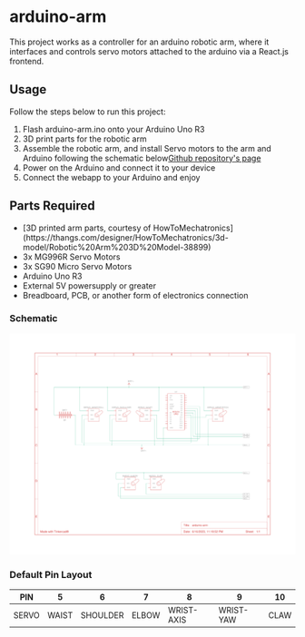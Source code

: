 # arduino-arm
This project works as a controller for an arduino robotic arm, where it interfaces and controls servo motors attached to the arduino via a React.js frontend.  

## Usage  
Follow the steps below to run this project:
<ol>
  <li>Flash arduino-arm.ino onto your Arduino Uno R3</li>
  <li>3D print parts for the robotic arm</li>
  <li>Assemble the robotic arm, and install Servo motors to the arm and Arduino following the schematic below<a href="https://vincetrain.github.io/arduino-arm/">Github repository's page</a></li>
  <li>Power on the Arduino and connect it to your device</li>
  <li>Connect the webapp to your Arduino and enjoy</li>
</ol>

## Parts Required
<ul>
  <li>[3D printed arm parts, courtesy of HowToMechatronics](https://thangs.com/designer/HowToMechatronics/3d-model/Robotic%20Arm%203D%20Model-38899)</li>
  <li>3x MG996R Servo Motors</li>
  <li>3x SG90 Micro Servo Motors</li>
  <li>Arduino Uno R3</li>
  <li>External 5V powersupply or greater</li>
  <li>Breadboard, PCB, or another form of electronics connection</li>
</ul>

### Schematic
![Picture of schematic](https://raw.githubusercontent.com/vincetrain/arduino-arm/main/schematic.png)

### Default Pin Layout  
| PIN   | 5     | 6        | 7     | 8          | 9         | 10   |
|-------|-------|----------|-------|------------|-----------|------|
| SERVO | WAIST | SHOULDER | ELBOW | WRIST-AXIS | WRIST-YAW | CLAW |
